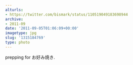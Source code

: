 ```yaml
---
alturls:
- https://twitter.com/bismark/status/110519049183698944
archive:
- 2011-09
date: '2011-09-05T01:06:09+00:00'
imagetype: jpg
slug: '1315184769'
type: photo
---
```


prepping for お好み焼き.
